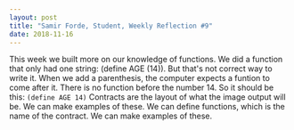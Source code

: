 ```yaml
---
layout: post
title: "Samir Forde, Student, Weekly Reflection #9"
date: 2018-11-16
---
```


This week we built more on our knowledge of functions. We did a function that only had one string: (define AGE (14)). But that's not correct way to write it. When we add a parenthesis, the computer expects a funtion to come after it. There is no function before the number 14. So it should be this: 
```(define AGE 14)```
Contracts are the layout of what the image output will be. We can make examples of these. We can define functions, which is the name of the contract. We can make examples of these.
